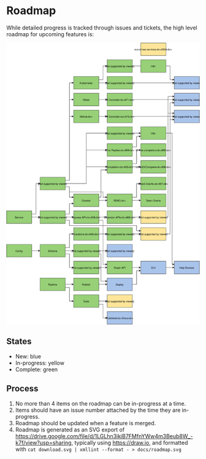 # Roadmap

While detailed progress is tracked through issues and tickets, the high level roadmap for upcoming features is:

![project roadmap](./roadmap.svg)

## States

- New: blue
- In-progress: yellow
- Complete: green

## Process

1. No more than 4 items on the roadmap can be in-progress at a time.
2. Items should have an issue number attached by the time they are in-progress.
3. Roadmap should be updated when a feature is merged.
4. Roadmap is generated as an SVG export of https://drive.google.com/file/d/1LGLhn3ikiB7FMfnYWw4m3Beub8W_-k7f/view?usp=sharing,
   typically using https://draw.io, and formatted with `cat download.svg | xmllint --format - > docs/roadmap.svg`
